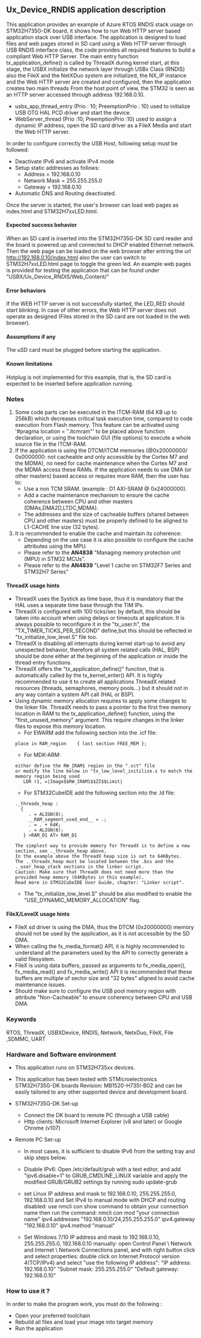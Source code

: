 ## <b>Ux_Device_RNDIS application description</b>

This application provides an example of Azure RTOS RNDIS stack usage on STM32H735G-DK board, it shows how to run Web HTTP server based application stack
over USB interface. The application is designed to load files and web pages stored in SD card using a Web HTTP server through USB RNDIS interface
class, the code provides all required features to build a compliant Web HTTP Server. The main entry function tx_application_define() is called by ThreadX during
kernel start, at this stage, the USBX initialize the network layer through USBx Class (RNDIS) also the FileX and the NetXDuo system are initialized,
the NX_IP instance and the Web HTTP server are created and configured, then the application creates two main threads
From the host point of view, the STM32 is seen as an HTTP server accessed through address 192.168.0.10.

  - usbx_app_thread_entry (Prio : 10; PreemptionPrio : 10) used to initialize USB OTG HAL PCD driver and start the device.
  - WebServer_thread (Prio :10; PreemptionPrio :10) used to assign a dynamic IP address, open the SD card driver as a FileX Media and start the Web HTTP server.

In order to configure correctly the USB Host, following setup must be followed:

  - Deactivate IPv6 and activate IPv4 mode
  - Setup static addresses as follows:
      - Address = 192.168.0.10
      - Network Mask = 255.255.255.0
      - Gateway = 192.168.0.10
  - Automatic DNS and Routing deactivated.

Once the server is started, the user's browser can load web pages as index.html and STM32H7xxLED.html.

#### <b>Expected success behavior</b>

When an SD card is inserted into the STM32H735G-DK SD card reader and the board is powered up and connected to DHCP enabled Ethernet network.
Then the web page can be loaded on the web browser after entring the url http://192.168.0.10/index.html also the user can switch to STM32H7xxLED.html page to toggle the green led.
An example web pages is provided for testing the application that can be found under "USBX/Ux_Device_RNDIS/Web_Content/"

#### <b>Error behaviors</b>

If the WEB HTTP server is not successfully started, the LED_RED should start blinking.
In case of other errors, the Web HTTP server does not operate as designed (Files stored in the SD card are not loaded in the web browser).

#### <b>Assumptions if any</b>

The uSD card must be plugged before starting the application.

#### <b>Known limitations</b>

Hotplug is not implemented for this example, that is, the SD card is expected to be inserted before application running.

### <b>Notes</b>
 1. Some code parts can be executed in the ITCM-RAM (64 KB up to 256kB) which decreases critical task execution time, compared to code execution from Flash memory. This feature can be activated using '#pragma location = ".itcmram"' to be placed above function declaration, or using the toolchain GUI (file options) to execute a whole source file in the ITCM-RAM.
 2.  If the application is using the DTCM/ITCM memories (@0x20000000/ 0x0000000: not cacheable and only accessible by the Cortex M7 and the MDMA), no need for cache maintenance when the Cortex M7 and the MDMA access these RAMs. If the application needs to use DMA (or other masters) based access or requires more RAM, then the user has to:
      - Use a non TCM SRAM. (example : D1 AXI-SRAM @ 0x24000000).
      - Add a cache maintenance mechanism to ensure the cache coherence between CPU and other masters (DMAs,DMA2D,LTDC,MDMA).
      - The addresses and the size of cacheable buffers (shared between CPU and other masters) must be properly defined to be aligned to L1-CACHE line size (32 bytes).
 3.  It is recommended to enable the cache and maintain its coherence:
      - Depending on the use case it is also possible to configure the cache attributes using the MPU.
      - Please refer to the **AN4838** "Managing memory protection unit (MPU) in STM32 MCUs".
      - Please refer to the **AN4839** "Level 1 cache on STM32F7 Series and STM32H7 Series"

#### <b>ThreadX usage hints</b>

 - ThreadX uses the Systick as time base, thus it is mandatory that the HAL uses a separate time base through the TIM IPs.
 - ThreadX is configured with 100 ticks/sec by default, this should be taken into account when using delays or timeouts at application. It is always possible to reconfigure it in the "tx_user.h", the "TX_TIMER_TICKS_PER_SECOND" define,but this should be reflected in "tx_initialize_low_level.S" file too.
 - ThreadX is disabling all interrupts during kernel start-up to avoid any unexpected behavior, therefore all system related calls (HAL, BSP) should be done either at the beginning of the application or inside the thread entry functions.
 - ThreadX offers the "tx_application_define()" function, that is automatically called by the tx_kernel_enter() API.
   It is highly recommended to use it to create all applications ThreadX related resources (threads, semaphores, memory pools...)  but it should not in any way contain a system API call (HAL or BSP).
 - Using dynamic memory allocation requires to apply some changes to the linker file.
   ThreadX needs to pass a pointer to the first free memory location in RAM to the tx_application_define() function,
   using the "first_unused_memory" argument.
   This require changes in the linker files to expose this memory location.
    + For EWARM add the following section into the .icf file:
     ```
     place in RAM_region    { last section FREE_MEM };
     ```
    + For MDK-ARM:
     ```
    either define the RW_IRAM1 region in the ".sct" file
    or modify the line below in "tx_low_level_initilize.s to match the memory region being used
        LDR r1, =|Image$$RW_IRAM1$$ZI$$Limit|
    ```
    + For STM32CubeIDE add the following section into the .ld file:
    ```
    ._threadx_heap :
      {
         . = ALIGN(8);
         __RAM_segment_used_end__ = .;
         . = . + 64K;
         . = ALIGN(8);
       } >RAM_D1 AT> RAM_D1
    ```
       The simplest way to provide memory for ThreadX is to define a new section, see ._threadx_heap above.
       In the example above the ThreadX heap size is set to 64KBytes.
       The ._threadx_heap must be located between the .bss and the ._user_heap_stack sections in the linker script.
       Caution: Make sure that ThreadX does not need more than the provided heap memory (64KBytes in this example).
       Read more in STM32CubeIDE User Guide, chapter: "Linker script".
    + The "tx_initialize_low_level.S" should be also modified to enable the "USE_DYNAMIC_MEMORY_ALLOCATION" flag.


#### <b>FileX/LevelX usage hints</b>
- FileX sd driver is using the DMA, thus the DTCM (0x20000000) memory should not be used by the application, as it is not accessible by the SD DMA.
- When calling the fx_media_format() API, it is highly recommended to understand all the parameters used by the API to correctly generate a valid filesystem.
- FileX is using data buffers, passed as arguments to fx_media_open(), fx_media_read() and fx_media_write() API it is recommended that these buffers are multiple of sector size and "32 bytes" aligned to avoid cache maintenance issues.
- Should make sure to configure the USB pool memory region with attribute "Non-Cacheable" to ensure coherency between CPU and USB DMA

### <b>Keywords</b>

RTOS, ThreadX, USBXDevice, RNDIS, Network, NetxDuo, FileX, File ,SDMMC, UART

### <b>Hardware and Software environment</b>

  - This application runs on STM32H735xx devices.
  - This application has been tested with STMicroelectronics STM32H735G-DK boards Revision: MB1520-H735I-B02
    and can be easily tailored to any other supported device and development board.

  - STM32H735G-DK Set-up
    - Connect the DK board to remote PC (through a USB cable)
     - Http clients: Microsoft Internet Explorer (v8 and later) or Google Chrome (v107)

  - Remote PC Set-up
    - In most cases, it is sufficient to disable IPv6 from the setting tray and skip steps below.
    - Disable IPv6: Open /etc/default/grub with a text editor, and add "ipv6.disable=1" to GRUB_CMDLINE_LINUX variable
      and  apply the modified GRUB/GRUB2 settings by running sudo update-grub

    - set Linux IP address and mask to 192.168.0.10, 255.255.255.0, 192.168.0.10
      and Set IPv4 to manual mode with DHCP and routing disabled:
      use nmcli con show command to obtain your connection name then run the command:
      nmcli con mod "your connection name" ipv4.addresses "192.168.0.10/24,255.255.255.0" ipv4.gateway "192.168.0.10" ipv4.method "manual"

    - Set Windows 7/10 IP address and mask to 192.168.0.10, 255.255.255.0, 192.168.0.10 manually:
      open Control Panel \ Network and Internet \ Network Connections panel, and with right button click and select properties:
      double click on Internet Protocol version 4(TCP/IPv4) and select "use the following IP address":
      "IP address: 192.168.0.10" "Subnet mask: 255.255.255.0" "Default gateway: 192.168.0.10"

### <b>How to use it ?</b>

In order to make the program work, you must do the following :

 - Open your preferred toolchain
 - Rebuild all files and load your image into target memory
 - Run the application
